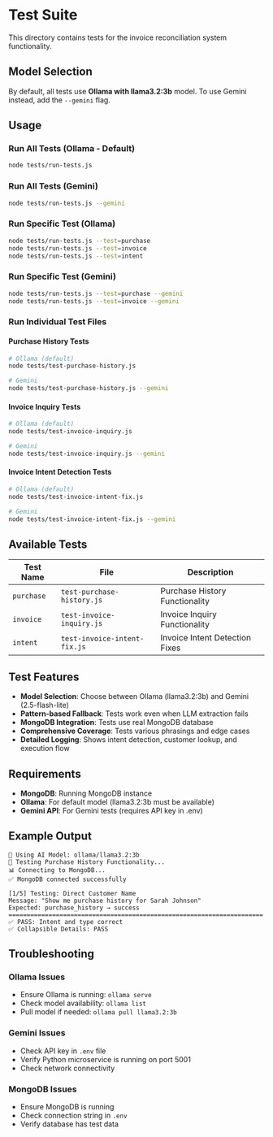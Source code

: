 # Test Suite

This directory contains tests for the invoice reconciliation system functionality.

## Model Selection

By default, all tests use **Ollama with llama3.2:3b** model. To use Gemini instead, add the `--gemini` flag.

## Usage

### Run All Tests (Ollama - Default)
```bash
node tests/run-tests.js
```

### Run All Tests (Gemini)
```bash
node tests/run-tests.js --gemini
```

### Run Specific Test (Ollama)
```bash
node tests/run-tests.js --test=purchase
node tests/run-tests.js --test=invoice
node tests/run-tests.js --test=intent
```

### Run Specific Test (Gemini)
```bash
node tests/run-tests.js --test=purchase --gemini
node tests/run-tests.js --test=invoice --gemini
```

### Run Individual Test Files

#### Purchase History Tests
```bash
# Ollama (default)
node tests/test-purchase-history.js

# Gemini
node tests/test-purchase-history.js --gemini
```

#### Invoice Inquiry Tests
```bash
# Ollama (default)
node tests/test-invoice-inquiry.js

# Gemini
node tests/test-invoice-inquiry.js --gemini
```

#### Invoice Intent Detection Tests
```bash
# Ollama (default)
node tests/test-invoice-intent-fix.js

# Gemini
node tests/test-invoice-intent-fix.js --gemini
```

## Available Tests

| Test Name | File | Description |
|-----------|------|-------------|
| `purchase` | `test-purchase-history.js` | Purchase History Functionality |
| `invoice` | `test-invoice-inquiry.js` | Invoice Inquiry Functionality |
| `intent` | `test-invoice-intent-fix.js` | Invoice Intent Detection Fixes |

## Test Features

- **Model Selection**: Choose between Ollama (llama3.2:3b) and Gemini (2.5-flash-lite)
- **Pattern-based Fallback**: Tests work even when LLM extraction fails
- **MongoDB Integration**: Tests use real MongoDB database
- **Comprehensive Coverage**: Tests various phrasings and edge cases
- **Detailed Logging**: Shows intent detection, customer lookup, and execution flow

## Requirements

- **MongoDB**: Running MongoDB instance
- **Ollama**: For default model (llama3.2:3b must be available)
- **Gemini API**: For Gemini tests (requires API key in .env)

## Example Output

```
🤖 Using AI Model: ollama/llama3.2:3b
🧪 Testing Purchase History Functionality...
📊 Connecting to MongoDB...
✅ MongoDB connected successfully

[1/5] Testing: Direct Customer Name
Message: "Show me purchase history for Sarah Johnson"
Expected: purchase_history → success
======================================================================
✅ PASS: Intent and type correct
✅ Collapsible Details: PASS
```

## Troubleshooting

### Ollama Issues
- Ensure Ollama is running: `ollama serve`
- Check model availability: `ollama list`
- Pull model if needed: `ollama pull llama3.2:3b`

### Gemini Issues
- Check API key in `.env` file
- Verify Python microservice is running on port 5001
- Check network connectivity

### MongoDB Issues
- Ensure MongoDB is running
- Check connection string in `.env`
- Verify database has test data
